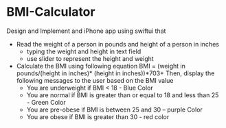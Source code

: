 # BMI-Calculator
Design and Implement and iPhone app using swiftui that 
+ Read the weight of a person in pounds and height of a person in inches 
    - typing the weight and height in text field
    - use slider to represent the height and weight
+ Calculate the BMI using following equation BMI = (weight in pounds/(height in inches)* (height in inches))*703+ Then, display the following messages to the user based on the BMI value
    - You are underweight if BMI < 18   - Blue Color
    - You are normal if BMI is greater than or equal to 18 and less than 25 - Green Color
    - You are pre-obese if BMI is between 25 and 30 – purple Color
    - You are obese if BMI is greater than 30 - red color
